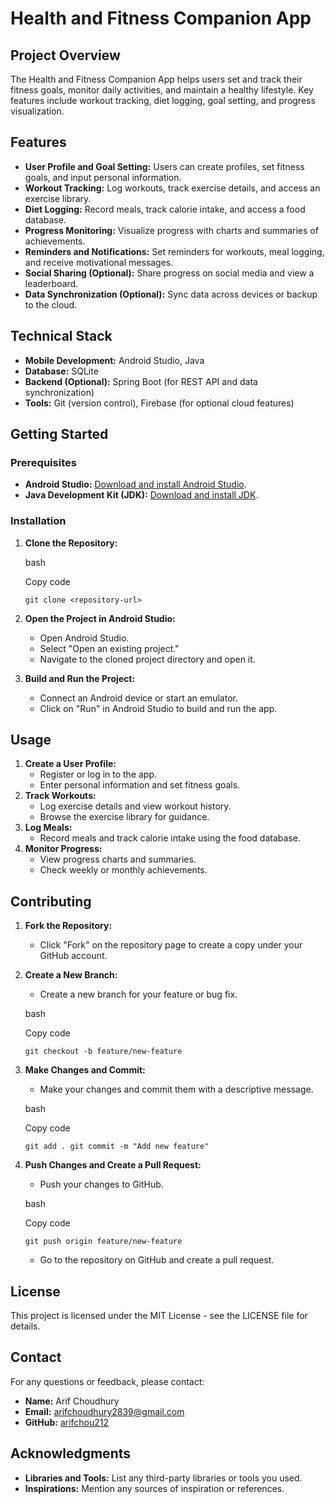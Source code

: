 Health and Fitness Companion App
================================

Project Overview
----------------

The Health and Fitness Companion App helps users set and track their fitness goals, monitor daily activities, and maintain a healthy lifestyle. Key features include workout tracking, diet logging, goal setting, and progress visualization.

Features
--------

-   **User Profile and Goal Setting:** Users can create profiles, set fitness goals, and input personal information.
-   **Workout Tracking:** Log workouts, track exercise details, and access an exercise library.
-   **Diet Logging:** Record meals, track calorie intake, and access a food database.
-   **Progress Monitoring:** Visualize progress with charts and summaries of achievements.
-   **Reminders and Notifications:** Set reminders for workouts, meal logging, and receive motivational messages.
-   **Social Sharing (Optional):** Share progress on social media and view a leaderboard.
-   **Data Synchronization (Optional):** Sync data across devices or backup to the cloud.

Technical Stack
---------------

-   **Mobile Development:** Android Studio, Java
-   **Database:** SQLite
-   **Backend (Optional):** Spring Boot (for REST API and data synchronization)
-   **Tools:** Git (version control), Firebase (for optional cloud features)

Getting Started
---------------

### Prerequisites

-   **Android Studio:** [Download and install Android Studio](https://developer.android.com/studio).
-   **Java Development Kit (JDK):** [Download and install JDK](https://www.oracle.com/java/technologies/javase-jdk11-downloads.html).

### Installation

1.  **Clone the Repository:**

    bash

    Copy code

    `git clone <repository-url>`

2.  **Open the Project in Android Studio:**
    -   Open Android Studio.
    -   Select "Open an existing project."
    -   Navigate to the cloned project directory and open it.
3.  **Build and Run the Project:**
    -   Connect an Android device or start an emulator.
    -   Click on "Run" in Android Studio to build and run the app.

Usage
-----

1.  **Create a User Profile:**
    -   Register or log in to the app.
    -   Enter personal information and set fitness goals.
2.  **Track Workouts:**
    -   Log exercise details and view workout history.
    -   Browse the exercise library for guidance.
3.  **Log Meals:**
    -   Record meals and track calorie intake using the food database.
4.  **Monitor Progress:**
    -   View progress charts and summaries.
    -   Check weekly or monthly achievements.

Contributing
------------

1.  **Fork the Repository:**
    -   Click "Fork" on the repository page to create a copy under your GitHub account.
2.  **Create a New Branch:**
    -   Create a new branch for your feature or bug fix.

    bash

    Copy code

    `git checkout -b feature/new-feature`

3.  **Make Changes and Commit:**
    -   Make your changes and commit them with a descriptive message.

    bash

    Copy code

    `git add .
    git commit -m "Add new feature"`

4.  **Push Changes and Create a Pull Request:**
    -   Push your changes to GitHub.

    bash

    Copy code

    `git push origin feature/new-feature`

    -   Go to the repository on GitHub and create a pull request.

License
-------

This project is licensed under the MIT License - see the LICENSE file for details.

Contact
-------

For any questions or feedback, please contact:

-   **Name:** Arif Choudhury
-   **Email:** arifchoudhury2839@gmail.com
-   **GitHub:** [arifchou212](https://github.com/arifchou212)

Acknowledgments
---------------

-   **Libraries and Tools:** List any third-party libraries or tools you used.
-   **Inspirations:** Mention any sources of inspiration or references.